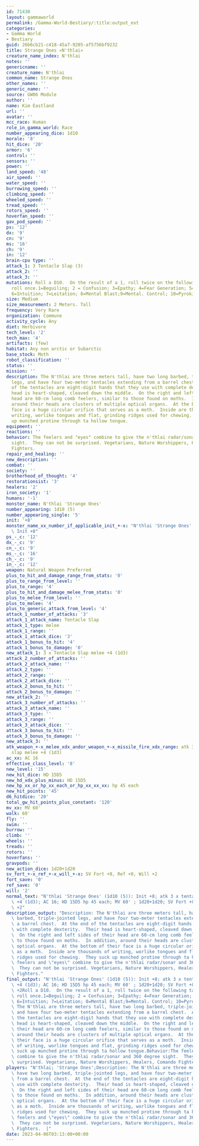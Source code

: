 ```yaml
---
id: 71430
layout: gammaworld
permalink: /Gamma-World-Bestiary/:title:output_ext
categories:
- Gamma World
- Bestiary
guid: 26b6cb21-c418-45a7-9205-af5756bf9232
title: Strange Ones «N'thlai»
creature_name_index: N'thlai
notes: ''
genericname: ''
creature_name: N'thlai
common_name: Strange Ones
other_names: ''
generic_name: ''
source: GW06 Module
author: ''
name: Kim Eastland
url: ''
avatar: ''
mcc_race: Human
role_in_gamma_world: Race
number_appearing_dice: 1d10
morale: '8'
hit_dice: '20'
armor: '6'
control: ''
sensors: ''
power: ''
land_speed: '48'
air_speed: ''
water_speed: ''
burrowing_speed: ''
climbing_speed: ''
wheeled_speed: ''
tread_speed: ''
rotors_speed: ''
hoverfan_speed: ''
gav_pod_speed: ''
ps: '12'
dx: '9'
cn: '9'
ms: '16'
ch: '9'
in: '12'
brain-cpu type: ''
attack_1: 3 Tentacle Slap (3)
attack_2: ''
attack_3: ''
mutations: Roll a D10.  On the result of a 1, roll twice on the following table. Otherwise
  roll once.1=Beguiling; 2 = Confusion; 3=Epathy; 4=Fear Generation; 5=Genius Capability;
  6=Intuition; 7=Leitation; 8=Mental Blast;9=Mental. Control; 10=Pyrokinesis
size: Medium
size_measurement: 2 Meters. Tall
frequency: Very Rare
organization: Commune
activity_cycle: Any
diet: Herbivore
tech_level: '2'
tech_max: '4'
artifacts: (few)
habitat: Any non arctic or Subarctic
base_stock: Moth
robot_classification: ''
status: ''
mission: ''
description: The N'thlai are three meters tall, have two long barbed, triple-jointed
  legs, and have four two-meter tentacles extending from a barrel chest.  At the end
  of the tentacles are eight-digit hands that they use with complete dexterity.  Their
  head is heart-shaped, cleaved down the middle.  On the right and left sides of their
  head are 60-cm long comb feelers, similar to those found on moths.  In addition,
  around their heads are clusters of multiple optical organs.  At the bottom of their
  face is a huge circular orifice that serves as a moth.  Inside are thousands of
  writing, worlike tongues and flat, grinding ridges used for chewing.  They suck
  up munched protine through ta hollow tongue.
equipment: ''
reactions: ''
behavior: The feelers and "eyes" combine to give the n'thlai radar/sonar and 360 degree
  sight.  They can not be surprised. Vegetarians, Nature Worshippers, Healers, Comando
  Fighters.
repair_and_healing: ''
new_description: ''
combat: ''
society: ''
brotherhood_of_thought: '4'
restorationsist: '3'
healers: '2'
iron_society: '1'
humans: '-1'
monster_name: N'thlai 'Strange Ones'
number_appearing: 1d10 (5)
number_appearing_single: '5'
init: '+8'
monster_name_xx_number_if_applicable_init_+-x: "N'thlai 'Strange Ones' (1d10 (5)):\
  \ Init +8"
ps_-_c: '12'
dx_-_c: '9'
cn_-_c: '9'
ms_-_c: '16'
ch_-_c: '9'
in_-_c: '12'
weapon: Natural Weapon Preferred
plus_to_hit_and_damage_range_from_stats: '0'
plus_to_range_from_level: ''
plus_to_range: '4'
plus_to_hit_and_damage_melee_from_stats: '0'
plus_to_melee_from_level: ''
plus_to_melee: '4'
plus_to_generic_attack_from_level: '4'
attack_1_number_of_attacks: '3'
attack_1_attack_name: Tentacle Slap
attack_1_type: melee
attack_1_range: ''
attack_1_attack_dice: '3'
attack_1_bonus_to_hit: '4'
attack_1_bonus_to_damage: '0'
new_attack_1: 3 x Tentacle Slap melee +4 (1d3)
attack_2_number_of_attacks: ''
attack_2_attack_name: ''
attack_2_type: ''
attack_2_range: ''
attack_2_attack_dice: ''
attack_2_bonus_to_hit: ''
attack_2_bonus_to_damage: ''
new_attack_2: ''
attack_3_number_of_attacks: ''
attack_3_attack_name: ''
attack_3_type: ''
attack_3_range: ''
attack_3_attack_dice: ''
attack_3_bonus_to_hit: ''
attack_3_bonus_to_damage: ''
new_attack_3: ''
atk_weapon_+-x_melee_xdx_andor_weapon_+-x_missile_fire_xdx_range: atk 3 x tentacle
  slap melee +4 (1d3)
ac_xx: AC 16
effective_class_level: '8'
new_level: '15'
new_hit_dice: HD 15D5
new_hd_xdx_plus_minus: HD 15D5
new_hp_xx_or_hp_xx_each_or_hp_xx_xx_xx: hp 45 each
new_hit_points: '45'
d6_hitdice: '20'
total_gw_hit_points_plus_constant: '120'
mv_xx: MV 60'
walk: 60'
fly: ''
swim: ''
burrow: ''
climb: ''
wheels: ''
treads: ''
rotors: ''
hoverfans: ''
gravpods: ''
new_action_dice: 1d20+1d20
sv_fort_+-x_ref_+-x_will_+-x: SV Fort +0, Ref +0, Will +2
fort_save: '0'
ref_save: '0'
will: '2'
normal_text: "N'thlai 'Strange Ones' (1d10 (5)): Init +8; atk 3 x tentacle slap melee\
  \ +4 (1d3); AC 16; HD 15D5 hp 45 each; MV 60' ; 1d20+1d20; SV Fort +0, Ref +0, Will\
  \ +2"
description_output: "Description: The N'thlai are three meters tall, have two long\
  \ barbed, triple-jointed legs, and have four two-meter tentacles extending from\
  \ a barrel chest.  At the end of the tentacles are eight-digit hands that they use\
  \ with complete dexterity.  Their head is heart-shaped, cleaved down the middle.\
  \  On the right and left sides of their head are 60-cm long comb feelers, similar\
  \ to those found on moths.  In addition, around their heads are clusters of multiple\
  \ optical organs.  At the bottom of their face is a huge circular orifice that serves\
  \ as a moth.  Inside are thousands of writing, worlike tongues and flat, grinding\
  \ ridges used for chewing.  They suck up munched protine through ta hollow tongue.Behavior:The\
  \ feelers and \"eyes\" combine to give the n'thlai radar/sonar and 360 degree sight.\
  \  They can not be surprised. Vegetarians, Nature Worshippers, Healers, Comando\
  \ Fighters."
final_output: "N'thlai 'Strange Ones' (1d10 (5)): Init +8; atk 3 x tentacle slap melee\
  \ +4 (1d3); AC 16; HD 15D5 hp 45 each; MV 60' ; 1d20+1d20; SV Fort +0, Ref +0, Will\
  \ +2Roll a D10.  On the result of a 1, roll twice on the following table. Otherwise\
  \ roll once.1=Beguiling; 2 = Confusion; 3=Epathy; 4=Fear Generation; 5=Genius Capability;\
  \ 6=Intuition; 7=Leitation; 8=Mental Blast;9=Mental. Control; 10=PyrokinesisDescription:\
  \ The N'thlai are three meters tall, have two long barbed, triple-jointed legs,\
  \ and have four two-meter tentacles extending from a barrel chest.  At the end of\
  \ the tentacles are eight-digit hands that they use with complete dexterity.  Their\
  \ head is heart-shaped, cleaved down the middle.  On the right and left sides of\
  \ their head are 60-cm long comb feelers, similar to those found on moths.  In addition,\
  \ around their heads are clusters of multiple optical organs.  At the bottom of\
  \ their face is a huge circular orifice that serves as a moth.  Inside are thousands\
  \ of writing, worlike tongues and flat, grinding ridges used for chewing.  They\
  \ suck up munched protine through ta hollow tongue.Behavior:The feelers and \"eyes\"\
  \ combine to give the n'thlai radar/sonar and 360 degree sight.  They can not be\
  \ surprised. Vegetarians, Nature Worshippers, Healers, Comando Fighters."
players: "N'thlai; 'Strange Ones';Description: The N'thlai are three meters tall,\
  \ have two long barbed, triple-jointed legs, and have four two-meter tentacles extending\
  \ from a barrel chest.  At the end of the tentacles are eight-digit hands that they\
  \ use with complete dexterity.  Their head is heart-shaped, cleaved down the middle.\
  \  On the right and left sides of their head are 60-cm long comb feelers, similar\
  \ to those found on moths.  In addition, around their heads are clusters of multiple\
  \ optical organs.  At the bottom of their face is a huge circular orifice that serves\
  \ as a moth.  Inside are thousands of writing, worlike tongues and flat, grinding\
  \ ridges used for chewing.  They suck up munched protine through ta hollow tongue.Behavior:The\
  \ feelers and \"eyes\" combine to give the n'thlai radar/sonar and 360 degree sight.\
  \  They can not be surprised. Vegetarians, Nature Worshippers, Healers, Comando\
  \ Fighters.  |"
date: 2023-04-06T03:13:00+00:00
---
```

</br>